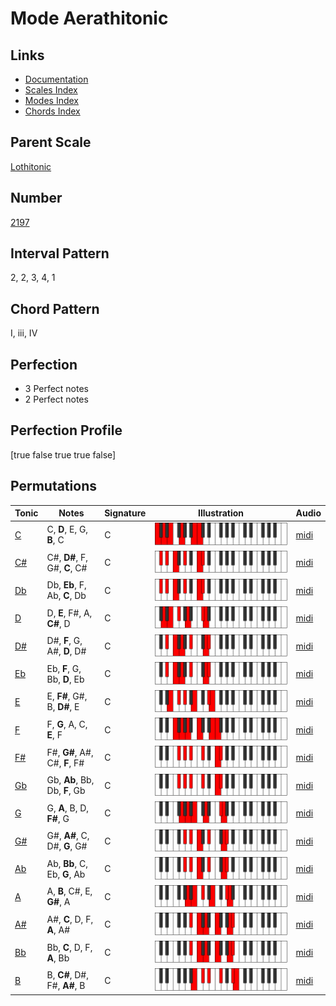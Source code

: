 # Mode Aerathitonic

## Links

- [Documentation](index.md)
- [Scales Index](Scales.md)
- [Modes Index](Modes.md)
- [Chords Index](Chords.md)

## Parent Scale

[Lothitonic](ScaleLothitonic.md)

## Number

[2197](https://ianring.com/musictheory/scales/2197)

## Interval Pattern

2, 2, 3, 4, 1

## Chord Pattern

I, iii, IV

## Perfection

- 3 Perfect notes
- 2 Perfect notes

## Perfection Profile

[true false true true false]

## Permutations

| Tonic | Notes | Signature | Illustration | Audio |
|-------|-------|-----------|--------------|-------|
| [C](ModeCNaturalAerathitonic.md) | C, **D**, E, G, **B**, C | C | ![CNaturalAerathitonic](ModeCNaturalAerathitonic.png) | [midi](https://github.com/edipermadi/music/blob/main/docs/ModeCNaturalAerathitonic.mid?raw=true) |
| [C#](ModeCSharpAerathitonic.md) | C#, **D#**, F, G#, **C**, C# | C | ![CSharpAerathitonic](ModeCSharpAerathitonic.png) | [midi](https://github.com/edipermadi/music/blob/main/docs/ModeCSharpAerathitonic.mid?raw=true) |
| [Db](ModeDFlatAerathitonic.md) | Db, **Eb**, F, Ab, **C**, Db | C | ![DFlatAerathitonic](ModeDFlatAerathitonic.png) | [midi](https://github.com/edipermadi/music/blob/main/docs/ModeDFlatAerathitonic.mid?raw=true) |
| [D](ModeDNaturalAerathitonic.md) | D, **E**, F#, A, **C#**, D | C | ![DNaturalAerathitonic](ModeDNaturalAerathitonic.png) | [midi](https://github.com/edipermadi/music/blob/main/docs/ModeDNaturalAerathitonic.mid?raw=true) |
| [D#](ModeDSharpAerathitonic.md) | D#, **F**, G, A#, **D**, D# | C | ![DSharpAerathitonic](ModeDSharpAerathitonic.png) | [midi](https://github.com/edipermadi/music/blob/main/docs/ModeDSharpAerathitonic.mid?raw=true) |
| [Eb](ModeEFlatAerathitonic.md) | Eb, **F**, G, Bb, **D**, Eb | C | ![EFlatAerathitonic](ModeEFlatAerathitonic.png) | [midi](https://github.com/edipermadi/music/blob/main/docs/ModeEFlatAerathitonic.mid?raw=true) |
| [E](ModeENaturalAerathitonic.md) | E, **F#**, G#, B, **D#**, E | C | ![ENaturalAerathitonic](ModeENaturalAerathitonic.png) | [midi](https://github.com/edipermadi/music/blob/main/docs/ModeENaturalAerathitonic.mid?raw=true) |
| [F](ModeFNaturalAerathitonic.md) | F, **G**, A, C, **E**, F | C | ![FNaturalAerathitonic](ModeFNaturalAerathitonic.png) | [midi](https://github.com/edipermadi/music/blob/main/docs/ModeFNaturalAerathitonic.mid?raw=true) |
| [F#](ModeFSharpAerathitonic.md) | F#, **G#**, A#, C#, **F**, F# | C | ![FSharpAerathitonic](ModeFSharpAerathitonic.png) | [midi](https://github.com/edipermadi/music/blob/main/docs/ModeFSharpAerathitonic.mid?raw=true) |
| [Gb](ModeGFlatAerathitonic.md) | Gb, **Ab**, Bb, Db, **F**, Gb | C | ![GFlatAerathitonic](ModeGFlatAerathitonic.png) | [midi](https://github.com/edipermadi/music/blob/main/docs/ModeGFlatAerathitonic.mid?raw=true) |
| [G](ModeGNaturalAerathitonic.md) | G, **A**, B, D, **F#**, G | C | ![GNaturalAerathitonic](ModeGNaturalAerathitonic.png) | [midi](https://github.com/edipermadi/music/blob/main/docs/ModeGNaturalAerathitonic.mid?raw=true) |
| [G#](ModeGSharpAerathitonic.md) | G#, **A#**, C, D#, **G**, G# | C | ![GSharpAerathitonic](ModeGSharpAerathitonic.png) | [midi](https://github.com/edipermadi/music/blob/main/docs/ModeGSharpAerathitonic.mid?raw=true) |
| [Ab](ModeAFlatAerathitonic.md) | Ab, **Bb**, C, Eb, **G**, Ab | C | ![AFlatAerathitonic](ModeAFlatAerathitonic.png) | [midi](https://github.com/edipermadi/music/blob/main/docs/ModeAFlatAerathitonic.mid?raw=true) |
| [A](ModeANaturalAerathitonic.md) | A, **B**, C#, E, **G#**, A | C | ![ANaturalAerathitonic](ModeANaturalAerathitonic.png) | [midi](https://github.com/edipermadi/music/blob/main/docs/ModeANaturalAerathitonic.mid?raw=true) |
| [A#](ModeASharpAerathitonic.md) | A#, **C**, D, F, **A**, A# | C | ![ASharpAerathitonic](ModeASharpAerathitonic.png) | [midi](https://github.com/edipermadi/music/blob/main/docs/ModeASharpAerathitonic.mid?raw=true) |
| [Bb](ModeBFlatAerathitonic.md) | Bb, **C**, D, F, **A**, Bb | C | ![BFlatAerathitonic](ModeBFlatAerathitonic.png) | [midi](https://github.com/edipermadi/music/blob/main/docs/ModeBFlatAerathitonic.mid?raw=true) |
| [B](ModeBNaturalAerathitonic.md) | B, **C#**, D#, F#, **A#**, B | C | ![BNaturalAerathitonic](ModeBNaturalAerathitonic.png) | [midi](https://github.com/edipermadi/music/blob/main/docs/ModeBNaturalAerathitonic.mid?raw=true) |
